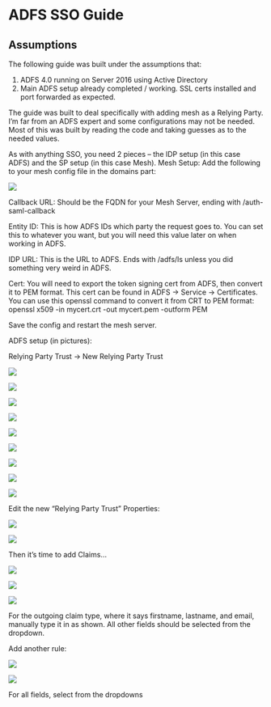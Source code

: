 # ADFS SSO Guide

## Assumptions

The following guide was built under the assumptions that:

1. ADFS 4.0 running on Server 2016 using Active Directory
2. Main ADFS setup already completed / working. SSL certs installed and port forwarded as expected.

The guide was built to deal specifically with adding mesh as a Relying Party. I’m far from an ADFS expert and some configurations may not be needed. Most of this was built by reading the code and taking guesses as to the needed values.

As with anything SSO, you need 2 pieces – the IDP setup (in this case ADFS) and the SP setup (in this case Mesh).
Mesh Setup:
Add the following to your mesh config file in the domains part:

![](images/adfs_sso2022-05-16-23-24-54.png)

Callback URL: Should be the FQDN for your Mesh Server, ending with /auth-saml-callback

Entity ID: This is how ADFS IDs which party the request goes to. You can set this to whatever you want, but you will need this value later on when working in ADFS.

IDP URL: This is the URL to ADFS. Ends with /adfs/ls unless you did something very weird in ADFS.

Cert: You will need to export the token signing cert from ADFS, then convert it to PEM format. This cert can be found in ADFS -> Service -> Certificates. You can use this openssl command to convert it from CRT to PEM format: openssl x509 -in mycert.crt -out mycert.pem -outform PEM

Save the config and restart the mesh server. 

ADFS setup (in pictures):

Relying Party Trust -> New Relying Party Trust

![](images/adfs_sso2022-05-16-23-25-48.png)

![](images/adfs_sso2022-05-16-23-26-01.png)

![](images/adfs_sso2022-05-16-23-26-47.png)

![](images/adfs_sso2022-05-16-23-26-56.png)

![](images/adfs_sso2022-05-16-23-27-03.png)

![](images/adfs_sso2022-05-16-23-27-09.png)

![](images/adfs_sso2022-05-16-23-27-16.png)

![](images/adfs_sso2022-05-16-23-27-22.png)

![](images/adfs_sso2022-05-16-23-27-28.png)

Edit the new “Relying Party Trust” Properties:

![](images/adfs_sso2022-05-16-23-27-41.png)

![](images/adfs_sso2022-05-16-23-27-51.png)

Then it’s time to add Claims…

![](images/adfs_sso2022-05-16-23-28-09.png)

![](images/adfs_sso2022-05-16-23-28-15.png)

![](images/adfs_sso2022-05-16-23-28-21.png)

For the outgoing claim type, where it says firstname, lastname, and email, manually type it in as shown. All other fields should be selected from the dropdown.

Add another rule:

![](images/adfs_sso2022-05-16-23-28-41.png)

![](images/adfs_sso2022-05-16-23-28-48.png)

For all fields, select from the dropdowns
